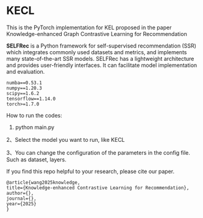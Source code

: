 # KECL
This is the PyTorch implementation for KEL proposed in the paper Knowledge-enhanced Graph Contrastive Learning for Recommendation

**SELFRec** is a Python framework for self-supervised recommendation (SSR) which integrates commonly used datasets and metrics, and implements many state-of-the-art SSR models. SELFRec has a lightweight architecture and provides user-friendly interfaces. It can facilitate model implementation and evaluation.

```
numba==0.53.1
numpy==1.20.3
scipy==1.6.2
tensorflow==1.14.0
torch>=1.7.0
```

How to run the codes:


1. python main.py

2、Select the model you want to run, like KECL

3、You can change the configuration of the parameters in the config file. Such as dataset, layers.

If you find this repo helpful to your research, please cite our paper.
```
@article{wang2025knowledge,
title={Knowledge-enhanced Contrastive Learning for Recommendation},
author={},
journal={},
year={2025}
}
```
